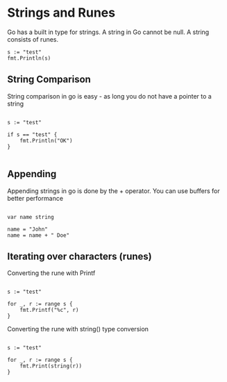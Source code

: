 # Strings and Runes

Go has a built in type for strings. A string in Go cannot be null.
A string consists of runes.


```golang
s := "test"
fmt.Println(s)
```


## String Comparison

String comparison in go is easy - as long you do not have a pointer to a string


```golang

s := "test"

if s == "test" {
	fmt.Println("OK")
}


```


## Appending

Appending strings in go is done by the + operator.
You can use buffers for better performance

```golang

var name string

name = "John"
name = name + " Doe"

```

## Iterating over characters (runes) 

Converting the rune with Printf
```golang

s := "test"

for _, r := range s {
    fmt.Printf("%c", r)
}

```

Converting the rune with string() type conversion
```golang

s := "test"

for _, r := range s {
    fmt.Print(string(r))
}

```
